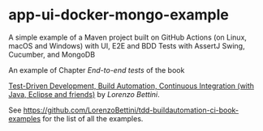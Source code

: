 # app-ui-docker-mongo-example
A simple example of a Maven project built on GitHub Actions (on Linux, macOS and Windows) with UI, E2E and BDD Tests with AssertJ Swing, Cucumber, and MongoDB

An example of Chapter _End-to-end tests_ of the book

[Test-Driven Development, Build Automation, Continuous Integration (with Java, Eclipse and friends)](https://leanpub.com/tdd-buildautomation-ci)
by _Lorenzo Bettini_.

See https://github.com/LorenzoBettini/tdd-buildautomation-ci-book-examples for the list of all the examples.
